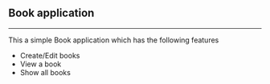 ## Book application
***

This a simple Book application which has the following features
- Create/Edit books
- View a book
- Show all books